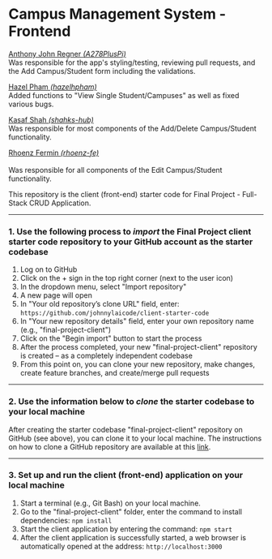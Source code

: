 # Campus Management System - Frontend
  [Anthony John Regner <i>(A278PlusPi)</i>](https://github.com/A278PlusPi)<br/>
  Was responsible for the app's styling/testing, reviewing pull requests, and the Add Campus/Student form including the validations.
  <br/>
  
  [Hazel Pham <i>(hazelhpham)</i>](https://github.com/hazelhpham/)<br/>
  Added functions to "View Single Student/Campuses" as well as fixed various bugs.
  <br/>
  
  [Kasaf Shah <i>(shahks-hub)</i>](https://github.com/shahks-hub/)<br/>
  Was responsible for most components of the Add/Delete Campus/Student functionality.
  <br/>
  
  [Rhoenz Fermin <i>(rhoenz-fe)</i>](https://github.com/rhoenz-fe)<br/>  
  Was responsible for all components of the Edit Campus/Student functionality.
  <br/>

This repository is the client (front-end) starter code for Final Project - Full-Stack CRUD Application.

----------
### 1. Use the following process to ***import*** the Final Project client starter code repository to your GitHub account as the starter codebase
1.	Log on to GitHub
2.	Click on the + sign in the top right corner (next to the user icon)
3.	In the dropdown menu, select "Import repository"
4.	A new page will open
5.	In "Your old repository’s clone URL" field, enter: `https://github.com/johnnylaicode/client-starter-code`
6.	In "Your new repository details" field, enter your own repository name (e.g., "final-project-client")
7.	Click on the "Begin import" button to start the process
8.	After the process completed, your new "final-project-client" repository is created – as a completely independent codebase
9.	From this point on, you can clone your new repository, make changes, create feature branches, and create/merge pull requests

----------
### 2. Use the information below to ***clone*** the starter codebase to your local machine
After creating the starter codebase "final-project-client" repository on GitHub (see above), you can clone it to your local machine. The instructions on how to clone a GitHub repository are available at this [link](https://docs.github.com/en/repositories/creating-and-managing-repositories/cloning-a-repository).

----------
### 3. Set up and run the client (front-end) application on your local machine
1.	Start a terminal (e.g., Git Bash) on your local machine.
2.  Go to the "final-project-client" folder, enter the command to install dependencies: `npm install` 
3.	Start the client application by entering the command: `npm start` 
4.	After the client application is successfully started, a web browser is automatically opened at the address: `http://localhost:3000` 
